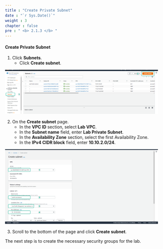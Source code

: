 ```yaml
---
title : "Create Private Subnet"
date : "`r Sys.Date()`"
weight : 3
chapter : false
pre : " <b> 2.1.3 </b> "
---
```


#### Create Private Subnet

1. Click **Subnets**.
   - Click **Create subnet**.

![VPC](/images/2.prerequisite/017-createsubnet.png)

2. On the **Create subnet** page.
   - In the **VPC ID** section, select **Lab VPC**.
   - In the **Subnet name** field, enter **Lab Private Subnet**.
   - In the **Availability Zone** section, select the first Availability Zone.
   - In the **IPv4 CIDR block** field, enter **10.10.2.0/24**.

![VPC](/images/2.prerequisite/018-createsubnet.png)

3. Scroll to the bottom of the page and click **Create subnet**.

The next step is to create the necessary security groups for the lab.
